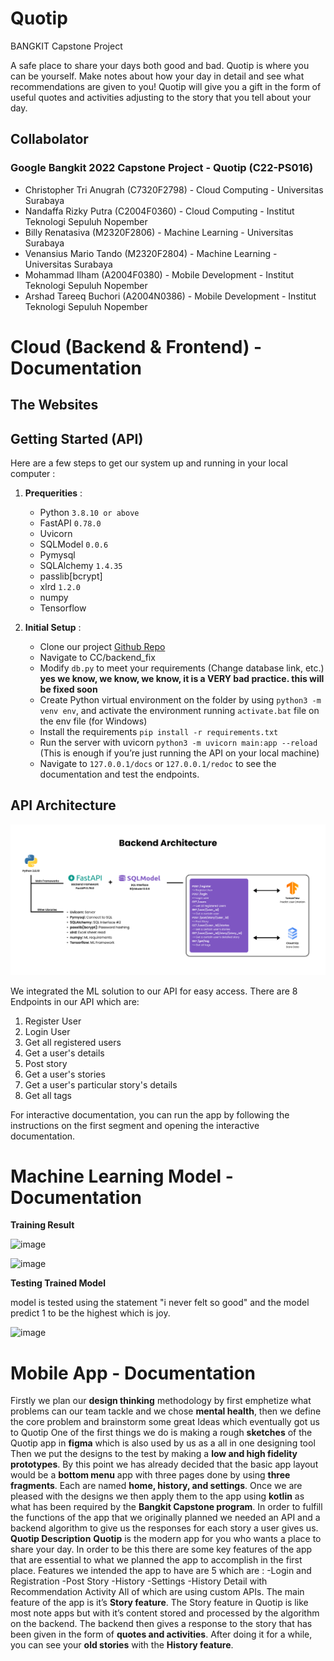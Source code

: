 # Quotip
 BANGKIT Capstone Project
 
 A safe place to share your days both good and bad. Quotip is where you can be yourself. Make notes about how your day in detail and see what recommendations are given to you! Quotip will give you a gift in the form of useful quotes and activities adjusting to the story that you tell about your day.
			

## Collabolator
### Google Bangkit 2022 Capstone Project - Quotip (C22-PS016)
- Christopher Tri Anugrah (C7320F2798) - Cloud Computing -  Universitas Surabaya
- Nandaffa Rizky Putra (C2004F0360) - Cloud Computing - Institut Teknologi Sepuluh Nopember
- Billy Renatasiva (M2320F2806) - Machine Learning - Universitas Surabaya
- Venansius Mario Tando (M2320F2804) - Machine Learning -  Universitas Surabaya
- Mohammad Ilham (A2004F0380) - Mobile Development - Institut Teknologi Sepuluh Nopember
- Arshad Tareeq Buchori (A2004N0386) - Mobile Development - Institut Teknologi Sepuluh Nopember

# Cloud (Backend & Frontend) - Documentation
## The Websites




## Getting Started (API)
Here are a few steps to get our system up and running in your local computer :
1. **Prequerities** :
    - Python `3.8.10 or above`
    - FastAPI `0.78.0`
    - Uvicorn
    - SQLModel `0.0.6`
    - Pymysql
    - SQLAlchemy `1.4.35`
    - passlib[bcrypt] 
    - xlrd `1.2.0`
    - numpy
    - Tensorflow

2. **Initial Setup** :
    - Clone our project [Github Repo](https://github.com/tototheshadow/Quotip)
    - Navigate to CC/backend_fix
    - Modify `db.py` to meet your requirements (Change database link, etc.) **yes we know, we know, we know, it is a VERY bad practice. this will be fixed soon**
    - Create Python virtual environment on the folder by using `python3 -m venv env`, and activate the environment running `activate.bat` file on the env file (for Windows)
    - Install the requirements `pip install -r requirements.txt`
    - Run the server with uvicorn `python3 -m uvicorn main:app --reload` (This is enough if you’re just running the API on your local machine)
    - Navigate to `127.0.0.1/docs` or `127.0.0.1/redoc` to see the documentation and test the endpoints.

## API Architecture
![API Architechture](./assets/quotip-be.png)

We integrated the ML solution to our API for easy access. There are 8 Endpoints in our API which are:
1. Register User
2. Login User
3. Get all registered users
4. Get a user's details
5. Post story
6. Get a user's stories
7. Get a user's particular story's details
8. Get all tags

For interactive documentation, you can run the app by following the instructions on the first segment and opening the interactive documentation.


# Machine Learning Model - Documentation
**Training Result**

![image](https://user-images.githubusercontent.com/83509103/173247899-2c46f646-9303-45a4-87e0-e1ca508bf651.png)

![image](https://user-images.githubusercontent.com/83509103/173247850-cff85677-1ea9-4980-8c38-700e1a894244.png)

**Testing Trained Model**

model is tested using the statement "i never felt so good" and the model predict 1 to be the highest which is joy.

![image](https://user-images.githubusercontent.com/83509103/173247859-0d3a7f9e-7198-45a8-a074-9e8cef6afa05.png)



# Mobile App - Documentation

Firstly we plan our **design thinking** methodology by first emphetize what problems can our team tackle and we chose **mental health**, then we define the core problem and brainstorm some great Ideas which eventually got us to Quotip
One of the first things we do is making a rough **sketches** of the Quotip app in **figma** which is also used by us as a all in one designing tool
Then we put the designs to the test by making a **low and high fidelity prototypes**. By this point we has already decided that the basic app layout would be a **bottom menu** app with three pages done by using **three fragments**. Each are named **home, history, and settings**.
Once we are pleased with the designs we then apply them to the app using **kotlin** as what has been required by the **Bangkit Capstone program**.
In order to fulfill the functions of the app that we originally planned we needed an API and a backend algorithm to give us the responses for each story a user gives us.
**Quotip Description**
**Quotip** is the modern app for you who wants a place to share your day. In order to be this there are some key features of the app that are essential to what we planned the app to accomplish in the first place.
Features we intended the app to have are 5 which are : 
-Login and Registration
-Post Story
-History
-Settings
-History Detail with Recommendation Activity
All of which are using custom APIs.
The main feature of the app is it’s **Story feature**. The Story feature in Quotip is like most note apps but with it’s content stored and processed by the algorithm on the backend.
The backend then gives a response to the story that has been given in the form of **quotes and activities**.
After doing it for a while, you can see your **old stories** with the **History feature**.
